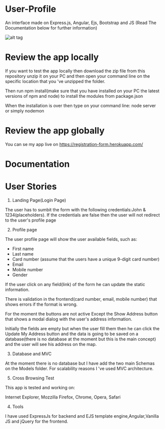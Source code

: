 # User-Profile
An interface made on Express.js, Angular, Ejs, Bootstrap and JS
(Read The Documentation below for further information)

![alt tag](https://i.imgur.com/T7ZfZvs.jpg)

# Review the app locally

If you want to test the app locally then download the zip file from this repository
unzip it on your PC and then open your command line on the specific location that you 've
unzipped the folder.

Then run npm install(make sure that you have installed on your PC the latest versions of npm and node) to install 
the modules from package.json

When the installation is over then type on your command line: node server or simply nodemon

# Review the app globally

You can se my app live on https://registration-form.herokuapp.com/

# Documentation
# User Stories

1) Landing Page(Login Page)

The user has to sumbit the form with the following credentials:John & 1234(placeholders).
If the credentials are false then the user will not redirect to the user's profile page

2) Profile page

The user profile page will show the user available fields, such as:

* First name
*	Last name
*	Card number (assume that the users have a unique 9-digit card number)
*	Email
*	Mobile number
*	Gender

If the user click on any field(link) of the form he can update the static information.

There is validation in the frontend(card number, email, mobile number) that shows errors if the 
format is wrong.

For the moment the buttons are not active Except the Show Address button that shows a modal dialog with 
the user's address information.

Initially the fields are empty but when the user fill them then he can click the Update My Address button and 
the data is going to be saved on a database(there is no database at the moment but this is the main concept) 
and the user will see his address on the map.

3) Database and MVC

At the moment there is no database but I have add the two main Schemas on the Models folder.
For scalability reasons I 've used MVC architecture.

5) Cross Browsing Test

This app is tested and working on:

Internet Explorer, Mozzilla Firefox, Chrome, Opera, Safari

4) Tools

I have used ExpressJs for backend and EJS template engine,Angular,Vanilla JS and jQuery for the frontend.



